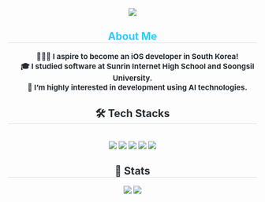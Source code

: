 <div align= "center">
    <img src="https://capsule-render.vercel.app/api?type=waving&color=auto&height=240&text=Welcome%20to%20My%20Github😃&animation=fadeIn&fontColor=ffffff&fontSize=60" />
    </div>
    <div align= "center"> 
    <h2 style="
  border-bottom: 1px solid #d8dee4; 
  background: linear-gradient(to right, #4facfe, #00f2fe); 
  -webkit-background-clip: text; 
  -webkit-text-fill-color: transparent; 
  color: #282d33;
">
  About Me
</h2>
 
<div style="font-weight: 700; font-size: 15px; text-align: center; color: #282d33;">
  <p style="text-indent: 20px; margin: 0;">🙋🏻‍♂️ I aspire to become an iOS developer in South Korea!</p>
  <p style="text-indent: 20px; margin: 0;">🎓 I studied software at Sunrin Internet High School and Soongsil University.</p>
  <p style="text-indent: 20px; margin: 0;">🤖 I’m highly interested in development using AI technologies.</p>
</div>
    </div>
    <div align= "center">
    <h2 style="border-bottom: 1px solid #d8dee4; color: #282d33;"> 🛠️ Tech Stacks </h2> <br> 
    <div style="margin: 0 auto; text-align: center;" align= "center"> <img src="https://img.shields.io/badge/Github-181717?style=for-the-badge&logo=Github&logoColor=white">
          <img src="https://img.shields.io/badge/Notion-000000?style=for-the-badge&logo=Notion&logoColor=white">
          <img src="https://img.shields.io/badge/IOS-000000?style=for-the-badge&logo=IOS&logoColor=white">
          <img src="https://img.shields.io/badge/Python-3776AB?style=for-the-badge&logo=Python&logoColor=white">
          <img src="https://img.shields.io/badge/Swift-F05138?style=for-the-badge&logo=Swift&logoColor=white">
          <br/></div>
    </div>
    <div align= "center"> 
    <h2 style="border-bottom: 1px solid #d8dee4; color: #282d33;"> 🏅 Stats </h2> <div align= "center"> <img src="https://github-readme-stats.vercel.app/api?username=NOP-YA&bg_color=180,00000000,00000000&title_color=0033ff&text_color=0033ff"
         /> <img src="https://github-readme-stats.vercel.app/api/top-langs/?username=NOP-YA&layout=compact&bg_color=180,00000000,00000000&title_color=0033ff&text_color=0033ff"
           /> </div> 
    </div>
    
